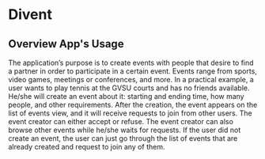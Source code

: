 # Divent
## Overview App's Usage
The application’s purpose is to create events with people that desire to find a partner in order to participate in a certain event. Events range from sports, video games, meetings or conferences, and more. In a practical example, a user wants to play tennis at the GVSU courts and has no friends available. He/she will create an event about it: starting and ending time, how many people, and other requirements. After the creation, the event appears on the list of events view, and it will receive requests to join from other users. The event creator can either accept or refuse. The event creator can also browse other events while he/she waits for requests. If the user did not create an event, the user can just go through the list of events that are already created and request to join any of them.
